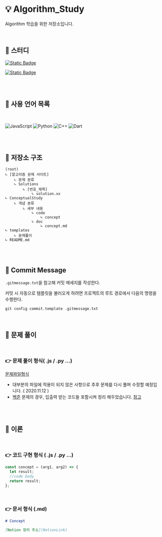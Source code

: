 # 💡 Algorithm_Study

Algorithm 학습을 위한 저장소입니다.

</br>

## 📌 스터디

[![Static Badge](https://img.shields.io/badge/%EB%B0%94%EB%A1%9C%EA%B0%80%EA%B8%B0-grey?style=for-the-badge&label=let's%20exit&labelColor=blue)](https://www.notion.so/just-gomin/Let-s-EXIT-ab1933af0bac4e05a0d278eddce9e5ca?pvs=4)

[![Static Badge](https://img.shields.io/badge/%EB%B0%94%EB%A1%9C%EA%B0%80%EA%B8%B0-grey?style=for-the-badge&label=javascript%20algorithm&labelColor=yellow)](https://www.notion.so/just-gomin/Javascript-Study-c7bec2f769fd4a02bf32a410e4da03e3?pvs=4)

</br></br>

## 📌 사용 언어 목록

</br>

![JavaScript](https://img.shields.io/badge/javascript-%23323330.svg?style=for-the-badge&logo=javascript&logoColor=%23F7DF1E)
![Python](https://img.shields.io/badge/python-3670A0?style=for-the-badge&logo=python&logoColor=ffdd54)
![C++](https://img.shields.io/badge/c++-%2300599C.svg?style=for-the-badge&logo=c%2B%2B&logoColor=white)
![Dart](https://img.shields.io/badge/dart-%230175C2.svg?style=for-the-badge&logo=dart&logoColor=white)

</br></br>

## 📌 저장소 구조

    (root)
    ∟ [알고리즘 문제 사이트]
        ∟ 문제 분류
        ∟ Solutions
            ∟ [번호_제목]
                ∟ solution.xx
    ∟ ConceptualStudy
        ∟ 개념 분류
            ∟ 세부 내용
                ∟ code
                    ∟ concept
                ∟ doc
                    ∟ concept.md
    ∟ templates
        ∟ 문제풀이
    ∟ README.md

</br>
</br>

## 📌 Commit Message

`.gitmessage.txt`을 참고해 커밋 메세지를 작성한다.

커밋 시 자동으로 템플릿을 불러오게 하려면 프로젝트의 루트 경로에서 다음의 명령을 수행한다.

```shell
git config commit.template .gitmessage.txt
```

</br>

## 📌 문제 풀이

</br>

### 👉 문제 풀이 형식( .js / .py ...)

[문제파일형식](./문제파일형식/)

- 대부분의 파일에 적용이 되지 않은 사항으로 추후 문제를 다시 풀며 수정할 예정입니다. ( 2020.11.12 )
- [백준](https://www.acmicpc.net/) 문제의 경우, 입출력 받는 코드들 포함시켜 정리 해두었습니다. [참고](./BaekJoon/Playground/js_playground)

</br>
</br>

## 📌 이론

</br>

### 👉 코드 구현 형식 ( .js / .py ...)

```javascript
const concept = (arg1, arg2) => {
  let result;
  //code body
  return result;
};
```

</br>

### 👉 문서 형식 (.md)

```markdown
# Concept

[Notion 정리 주소](NotionLink)
```
